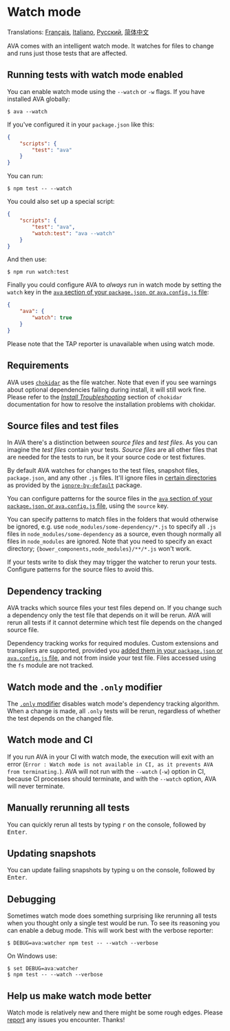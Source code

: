 # Watch mode

Translations: [Français](https://github.com/avajs/ava-docs/blob/master/fr_FR/docs/recipes/watch-mode.md), [Italiano](https://github.com/avajs/ava-docs/blob/master/it_IT/docs/recipes/watch-mode.md), [Русский](https://github.com/avajs/ava-docs/blob/master/ru_RU/docs/recipes/watch-mode.md), [简体中文](https://github.com/avajs/ava-docs/blob/master/zh_CN/docs/recipes/watch-mode.md)

AVA comes with an intelligent watch mode. It watches for files to change and runs just those tests that are affected.

## Running tests with watch mode enabled

You can enable watch mode using the `--watch` or `-w` flags. If you have installed AVA globally:

```console
$ ava --watch
```

If you've configured it in your `package.json` like this:

```json
{
	"scripts": {
		"test": "ava"
	}
}
```

You can run:

```console
$ npm test -- --watch
```

You could also set up a special script:

```json
{
	"scripts": {
		"test": "ava",
		"watch:test": "ava --watch"
	}
}
```

And then use:

```console
$ npm run watch:test
```

Finally you could configure AVA to *always* run in watch mode by setting the `watch` key in the [`ava` section of your `package.json`, or `ava.config.js` file][config]:

```json
{
	"ava": {
		"watch": true
	}
}
```

Please note that the TAP reporter is unavailable when using watch mode.

## Requirements

AVA uses [`chokidar`] as the file watcher. Note that even if you see warnings about optional dependencies failing during install, it will still work fine. Please refer to the *[Install Troubleshooting]* section of `chokidar` documentation for how to resolve the installation problems with chokidar.

## Source files and test files

In AVA there's a distinction between *source files* and *test files*. As you can imagine the *test files* contain your tests. *Source files* are all other files that are needed for the tests to run, be it your source code or test fixtures.

By default AVA watches for changes to the test files, snapshot files, `package.json`, and any other `.js` files. It'll ignore files in [certain directories](https://github.com/novemberborn/ignore-by-default/blob/master/index.js) as provided by the [`ignore-by-default`] package.

You can configure patterns for the source files in the [`ava` section of your `package.json`, or `ava.config.js` file][config], using the `source` key.

You can specify patterns to match files in the folders that would otherwise be ignored, e.g. use `node_modules/some-dependency/*.js` to specify all `.js` files in `node_modules/some-dependency` as a source, even though normally all files in `node_modules` are ignored. Note that you need to specify an exact directory; `{bower_components,node_modules}/**/*.js` won't work.

If your tests write to disk they may trigger the watcher to rerun your tests. Configure patterns for the source files to avoid this.

## Dependency tracking

AVA tracks which source files your test files depend on. If you change such a dependency only the test file that depends on it will be rerun. AVA will rerun all tests if it cannot determine which test file depends on the changed source file.

Dependency tracking works for required modules. Custom extensions and transpilers are supported, provided you [added them in your `package.json` or `ava.config.js` file][config], and not from inside your test file. Files accessed using the `fs` module are not tracked.

## Watch mode and the `.only` modifier

The [`.only` modifier] disables watch mode's dependency tracking algorithm. When a change is made, all `.only` tests will be rerun, regardless of whether the test depends on the changed file.

## Watch mode and CI

If you run AVA in your CI with watch mode, the execution will exit with an error (`Error : Watch mode is not available in CI, as it prevents AVA from terminating.`). AVA will not run with the `--watch` (`-w`) option in CI, because CI processes should terminate, and with the `--watch` option, AVA will never terminate.

## Manually rerunning all tests

You can quickly rerun all tests by typing <kbd>r</kbd> on the console, followed by <kbd>Enter</kbd>.

## Updating snapshots

You can update failing snapshots by typing <kbd>u</kbd> on the console, followed by <kbd>Enter</kbd>.

## Debugging

Sometimes watch mode does something surprising like rerunning all tests when you thought only a single test would be run. To see its reasoning you can enable a debug mode. This will work best with the verbose reporter:

```console
$ DEBUG=ava:watcher npm test -- --watch --verbose
```

On Windows use:

```console
$ set DEBUG=ava:watcher
$ npm test -- --watch --verbose
```

## Help us make watch mode better

Watch mode is relatively new and there might be some rough edges. Please [report](https://github.com/avajs/ava/issues) any issues you encounter. Thanks!

[`chokidar`]: https://github.com/paulmillr/chokidar
[Install Troubleshooting]: https://github.com/paulmillr/chokidar#install-troubleshooting
[`ignore-by-default`]: https://github.com/novemberborn/ignore-by-default
[`.only` modifier]: https://github.com/avajs/ava#running-specific-tests
[config]: https://github.com/avajs/ava#configuration
